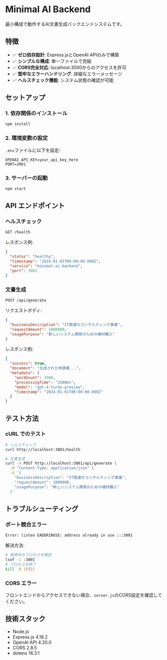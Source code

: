 # Minimal AI Backend

最小構成で動作するAI文書生成バックエンドシステムです。

## 特徴

- ✅ **ゼロ依存設計**: Express.jsとOpenAI APIのみで構築
- ✅ **シンプルな構成**: 単一ファイルで完結
- ✅ **CORS完全対応**: localhost:3000からのアクセスを許可
- ✅ **堅牢なエラーハンドリング**: 詳細なエラーメッセージ
- ✅ **ヘルスチェック機能**: システム状態の確認が可能

## セットアップ

### 1. 依存関係のインストール

```bash
npm install
```

### 2. 環境変数の設定

`.env`ファイルに以下を設定:
```
OPENAI_API_KEY=your_api_key_here
PORT=3001
```

### 3. サーバーの起動

```bash
npm start
```

## API エンドポイント

### ヘルスチェック
```
GET /health
```

レスポンス例:
```json
{
  "status": "healthy",
  "timestamp": "2024-01-01T00:00:00.000Z",
  "service": "minimal-ai-backend",
  "port": 3001
}
```

### 文書生成
```
POST /api/generate
```

リクエストボディ:
```json
{
  "businessDescription": "IT関連のコンサルティング事業",
  "requestAmount": 1000000,
  "usagePurpose": "新しいシステム開発のための機材購入"
}
```

レスポンス例:
```json
{
  "success": true,
  "document": "生成された申請書...",
  "metadata": {
    "wordCount": 3500,
    "processingTime": "2500ms",
    "model": "gpt-4-turbo-preview",
    "timestamp": "2024-01-01T00:00:00.000Z"
  }
}
```

## テスト方法

### cURL でのテスト

```bash
# ヘルスチェック
curl http://localhost:3001/health

# 文書生成
curl -X POST http://localhost:3001/api/generate \
  -H "Content-Type: application/json" \
  -d '{
    "businessDescription": "IT関連のコンサルティング事業",
    "requestAmount": 1000000,
    "usagePurpose": "新しいシステム開発のための機材購入"
  }'
```

## トラブルシューティング

### ポート競合エラー
```
Error: listen EADDRINUSE: address already in use :::3001
```
解決方法:
```bash
# 使用中のプロセスを確認
lsof -i :3001
# プロセスを終了
kill -9 [PID]
```

### CORS エラー
フロントエンドからアクセスできない場合、`server.js`のCORS設定を確認してください。

## 技術スタック

- Node.js
- Express.js 4.18.2
- OpenAI API 4.20.0
- CORS 2.8.5
- dotenv 16.3.1